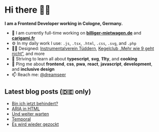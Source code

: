 # Hi there 👋🏼

**I am a Frontend Developer working in Cologne, Germany.**

* 🏢 I am currently full-time working on **[billiger-mietwagen.de](https://www.billiger-mietwagen.de/)** and **[carigami.fr](https://www.carigami.fr/)**
* ⚙️ In my daily work I use: `.js`, `.tsx`, `.html`, `.css`, `.svg`, and `.php`
* 💅🏼 Designed: [Instrumentalverein Tüddern](https://instrumentalverein-tueddern.de/), [Kegelclub „Mehr wie 9 geht nicht“](https://kegelclub-tüddern.de/), and more
* 🌱 Striving to learn all about **typescript**, **svg**, **11ty**, and **cooking**
* 💬 Ping me about **frontend**, **css**, **pwa**, **react**, **javascript**, **development**, and **inclusive design**
* 📫 Reach me: [@dreamseer](https://twitter.com/dreamseer)

## Latest blog posts (🇩🇪 only)

<!-- POST-LIST:START -->
- [Bin ich jetzt behindert?](https://marcgoertz.de/2021/bin-ich-jetzt-behindert)
- [ARIA in HTML](https://marcgoertz.de/2021/aria-in-html)
- [Und weiter warten](https://marcgoertz.de/2021/und-weiter-warten)
- [Temporal](https://marcgoertz.de/2021/temporal)
- [Es wird wieder gezockt](https://marcgoertz.de/2021/es-wird-wieder-gezockt)
<!-- POST-LIST:END -->
